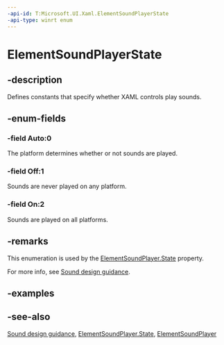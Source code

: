 ```yaml
---
-api-id: T:Microsoft.UI.Xaml.ElementSoundPlayerState
-api-type: winrt enum
---
```


<!-- Enumeration syntax
public enum Windows.UI.Xaml.ElementSoundPlayerState : int
-->

# ElementSoundPlayerState

## -description

Defines constants that specify whether XAML controls play sounds.

## -enum-fields

### -field Auto:0

The platform determines whether or not sounds are played.

### -field Off:1

Sounds are never played on any platform.

### -field On:2

Sounds are played on all platforms.

## -remarks

This enumeration is used by the [ElementSoundPlayer.State](elementsoundplayer_state.md) property.

For more info, see [Sound design guidance](/windows/apps/design/style/sound).

## -examples

## -see-also

[Sound design guidance](/windows/apps/design/style/sound), [ElementSoundPlayer.State](elementsoundplayer_state.md), [ElementSoundPlayer](elementsoundplayer.md)
